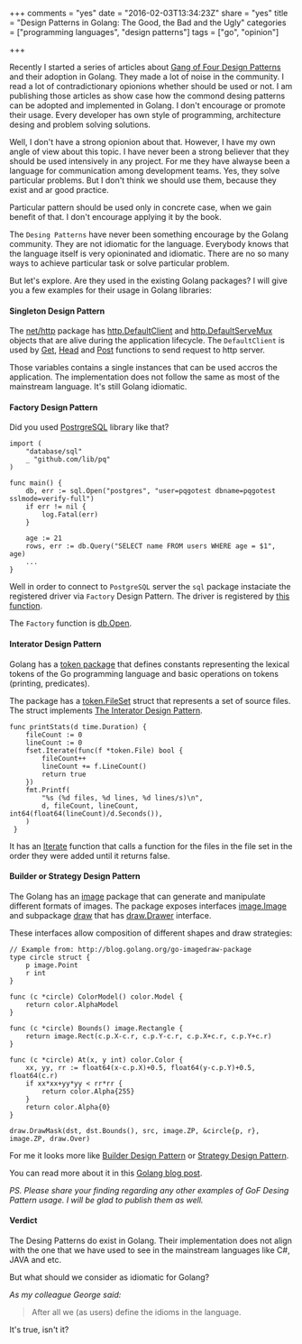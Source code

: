 +++
comments = "yes"
date = "2016-02-03T13:34:23Z"
share = "yes"
title = "Design Patterns in Golang: The Good, the Bad and the Ugly"
categories = ["programming languages", "design patterns"]
tags = ["go", "opinion"]

+++

Recently I started a series of articles about [Gang of Four Design
Patterns](https://en.wikipedia.org/wiki/Design_Patterns) and their adoption in
Golang. They made a lot of noise in the community. I read a lot
of contradictionary opionions whether should be used or not. I am publishing those
articles as show case how the commond desing patterns can be adopted and implemented
in Golang. I don't encourage or promote their usage. Every developer has own style
of programming, architecture desing and problem solving solutions.

Well, I don't have a strong opionion about that. However, I have my own angle
of view about this topic. I have never been a strong believer that they should
be used intensively in any project. For me they have alwayse been a language for
communication among development teams. Yes, they solve particular problems. But
I don't think we should use them, because they exist and ar good practice.

Particular pattern should be used only in concrete case, when we gain benefit of
that. I don't encourage applying it by the book.

The `Desing Patterns` have never been something encourage by the Golang community.
They are not idiomatic for the language. Everybody knows that the language itself
is very opioninated and idiomatic. There are no so many ways to achieve particular
task or solve particular problem.

But let's explore. Are they used in the existing Golang packages? I will give
you a few examples for their usage in Golang libraries:

#### Singleton Design Pattern

The [net/http](https://golang.org/pkg/net/http/) package has
[http.DefaultClient](https://golang.org/src/net/http/client.go?s=76:76#L76) and
[http.DefaultServeMux](https://golang.org/src/net/http/server.go?s=1595:1595#L1595)
objects that are alive during the application lifecycle. The `DefaultClient` is
used by [Get](https://golang.org/src/net/http/client.go?s=9198:9246#L270),
[Head](https://golang.org/src/net/http/client.go?s=15901:15950#L500) and
[Post](https://golang.org/src/net/http/client.go?s=13816:13898#L443) functions
to send request to http server.

Those variables contains a single instances that can be used accros the application.
The implementation does not follow the same as most of the mainstream language. It's
still Golang idiomatic.

#### Factory Design Pattern

Did you used [PostrgreSQL]() library like that?

```Golang
import (
	"database/sql"
	_ "github.com/lib/pq"
)

func main() {
	db, err := sql.Open("postgres", "user=pqgotest dbname=pqgotest sslmode=verify-full")
	if err != nil {
		log.Fatal(err)
	}

	age := 21
	rows, err := db.Query("SELECT name FROM users WHERE age = $1", age)
	...
}
```

Well in order to connect to `PostgreSQL` server the `sql` package instaciate the
registered driver via `Factory` Design Pattern. The driver is registered by
[this function](https://golang.org/src/database/sql/sql.go?s=805:853#L24).

The `Factory` function is [db.Open](https://golang.org/src/database/sql/sql.go?s=805:853#L468).

#### Interator Design Pattern

Golang has a [token package](https://golang.org/pkg/go/token/) that defines
constants representing the lexical tokens of the Go programming language and
basic operations on tokens (printing, predicates).

The package has a
[token.FileSet](https://golang.org/src/go/token/position.go?s=9878:10118#L312)
struct that represents a set of source files. The struct implements [The
Interator Design Pattern](https://en.wikipedia.org/wiki/Iterator_pattern).

```Golang
func printStats(d time.Duration) {
 	fileCount := 0
 	lineCount := 0
 	fset.Iterate(func(f *token.File) bool {
 		fileCount++
 		lineCount += f.LineCount()
 		return true
 	})
 	fmt.Printf(
 		"%s (%d files, %d lines, %d lines/s)\n",
 		d, fileCount, lineCount, int64(float64(lineCount)/d.Seconds()),
 	)
 }
```

It has an
[Iterate](https://golang.org/src/go/token/position.go?s=11886:11931#L378)
function that calls a function for the files in the file set in the order they
were added until it returns false.

#### Builder or Strategy Design Pattern

The Golang has an [image](https://golang.org/pkg/image/) package that can
generate and manipulate different formats of images. The package exposes
interfaces [image.Image](https://golang.org/pkg/image/#Image) and
subpackage [draw]() that has
[draw.Drawer](https://golang.org/pkg/image/draw/#Drawer) interface.

These interfaces allow composition of different shapes and draw strategies:

```Golang
// Example from: http://blog.golang.org/go-imagedraw-package
type circle struct {
    p image.Point
    r int
}

func (c *circle) ColorModel() color.Model {
    return color.AlphaModel
}

func (c *circle) Bounds() image.Rectangle {
    return image.Rect(c.p.X-c.r, c.p.Y-c.r, c.p.X+c.r, c.p.Y+c.r)
}

func (c *circle) At(x, y int) color.Color {
    xx, yy, rr := float64(x-c.p.X)+0.5, float64(y-c.p.Y)+0.5, float64(c.r)
    if xx*xx+yy*yy < rr*rr {
        return color.Alpha{255}
    }
    return color.Alpha{0}
}

draw.DrawMask(dst, dst.Bounds(), src, image.ZP, &circle{p, r}, image.ZP, draw.Over)
```

For me it looks more like [Builder Design
Pattern](http://blog.ralch.com/tutorial/design-patterns/golang-builder/) or
[Strategy Design Pattern](https://en.wikipedia.org/wiki/Strategy_pattern).

You can read more about it in this [Golang blog
post](http://blog.golang.org/go-imagedraw-package).

*PS. Please share your finding regarding any other examples of GoF Desing
Pattern usage. I will be glad to publish them as well.*

#### Verdict

The Desing Patterns do exist in Golang. Their implementation does not align with
the one that we have used to see in the mainstream languages like C#, JAVA and etc.

But what should we consider as idiomatic for Golang?

*As my colleague George said:*

> After all we (as users) define the idioms in the language.

It's true, isn't it?
